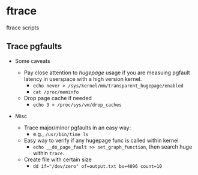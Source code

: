 # ftrace
ftrace scripts

## Trace pgfaults

- Some caveats
	- Pay close attention to _hugepage_ usage if you are measuing pgfault latency in userspace with a high version kernel.
		- `echo never > /sys/kernel/mm/transparent_hugepage/enabled`
		- `cat /proc/meminfo`
	- Drop page cache if needed
		- `echo 3 > /proc/sys/vm/drop_caches`

- Misc
	- Trace major/minor pgfaults in an easy way:
		- e.g., `/usr/bin/time ls`
	- Easy way to verify if any hugepage func is called within kernel
		- `echo __do_page_fault >> set_graph_function`, then search huge within `trace`.
	- Create file with certain size
		- `dd if="/dev/zero" of=output.txt bs=4096 count=10`

